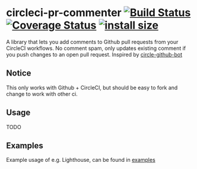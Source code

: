 # circleci-pr-commenter [![Build Status](https://travis-ci.com/Fumler/circleci-pr-commenter.svg?branch=master)](https://travis-ci.com/Fumler/circleci-pr-commenter) [![Coverage Status](https://coveralls.io/repos/github/Fumler/circleci-pr-commenter/badge.svg?branch=master)](https://coveralls.io/github/Fumler/circleci-pr-commenter?branch=master) [![install size](https://packagephobia.now.sh/badge?p=circleci-pr-commenter)](https://packagephobia.now.sh/result?p=circleci-pr-commenter)

A library that lets you add comments to Github pull requests from your CircleCI workflows. No comment spam, only updates existing comment if you push changes to an open pull request. Inspired by [circle-github-bot](https://github.com/themadcreator/circle-github-bot)

## Notice
This only works with Github + CircleCI, but should be easy to fork and change to work with other ci.

## Usage
TODO

## Examples
Example usage of e.g. Lighthouse, can be found in [examples](./examples)
